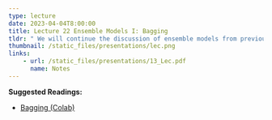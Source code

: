 ```yaml
---
type: lecture
date: 2023-04-04T8:00:00
title: Lecture 22 Ensemble Models I: Bagging
tldr: " We will continue the discussion of ensemble models from previous class"
thumbnail: /static_files/presentations/lec.png
links: 
    - url: /static_files/presentations/13_Lec.pdf
      name: Notes
---
```

**Suggested Readings:**
- [Bagging (Colab)](https://colab.research.google.com/drive/1ULWe3kLJsVCj9xA2bCUA5BQgX07QDUK_?usp=sharing)

